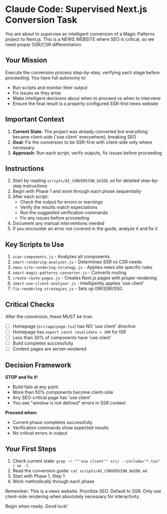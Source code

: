# Claude Code: Supervised Next.js Conversion Task

You are about to supervise an intelligent conversion of a Magic Patterns project to Next.js. This is a NEWS WEBSITE where SEO is critical, so we need proper SSR/CSR differentiation.

## Your Mission

Execute the conversion process step-by-step, verifying each stage before proceeding. You have full autonomy to:
- Run scripts and monitor their output
- Fix issues as they arise
- Make intelligent decisions about when to proceed vs when to intervene
- Ensure the final result is a properly configured SSR-first news website

## Important Context

1. **Current State**: The project was already converted but everything became client-side ('use client' everywhere), breaking SEO
2. **Goal**: Fix the conversion to be SSR-first with client-side only where necessary
3. **Approach**: Run each script, verify outputs, fix issues before proceeding

## Instructions

1. Start by reading `scripts/AI_CONVERSION_GUIDE.md` for detailed step-by-step instructions
2. Begin with Phase 1 and work through each phase sequentially
3. After each script:
   - Check the output for errors or warnings
   - Verify the results match expectations
   - Run the suggested verification commands
   - Fix any issues before proceeding
4. Document any manual interventions needed
5. If you encounter an error not covered in the guide, analyze it and fix it

## Key Scripts to Use

1. `scan-components.js` - Analyzes all components
2. `smart-rendering-analyzer.js` - Determines SSR vs CSR needs
3. `news-site-rendering-strategy.js` - Applies news site specific rules
4. `smart-magic-patterns-converter.js` - Converts routing
5. `create-route-pages.js` - Creates Next.js pages with proper rendering
6. `smart-use-client-analyzer.js` - Intelligently applies 'use client'
7. `fix-rendering-strategies.js` - Sets up ISR/SSR/SSG

## Critical Checks

After the conversion, these MUST be true:
- [ ] Homepage (`src/app/page.tsx`) has NO 'use client' directive
- [ ] Homepage has `export const revalidate = 300` for ISR
- [ ] Less than 30% of components have 'use client'
- [ ] Build completes successfully
- [ ] Content pages are server-rendered

## Decision Framework

**STOP and fix if:**
- Build fails at any point
- More than 50% components become client-side
- Any SEO-critical page has 'use client'
- You see "window is not defined" errors in SSR context

**Proceed when:**
- Current phase completes successfully
- Verification commands show expected results
- No critical errors in output

## Your First Steps

1. Check current state: `grep -r "^'use client'" src/ --include="*.tsx" | wc -l`
2. Read the conversion guide: `cat scripts/AI_CONVERSION_GUIDE.md`
3. Start with Phase 1, Step 1
4. Work methodically through each phase

Remember: This is a news website. Prioritize SEO. Default to SSR. Only use client-side rendering when absolutely necessary for interactivity.

Begin when ready. Good luck!